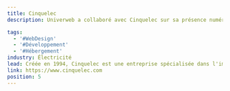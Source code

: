 ```yaml
---
title: Cinquelec
description: Univerweb a collaboré avec Cinquelec sur sa présence numérique. Nous avons créé le site web et nous assurons son hébergement.

tags:
  - '#WebDesign'
  - '#Développement'
  - '#Hébergement'
industry: Électricité
lead: Créée en 1994, Cinquelec est une entreprise spécialisée dans l'importation et la distribution de matériels électriques pour le bâtiment et l'industrie, éclairage industriel, tertiaire et public, réseaux VDI, alarmes techniques, montage d'armoires et coffrets.
link: https://www.cinquelec.com
position: 5
---
```

